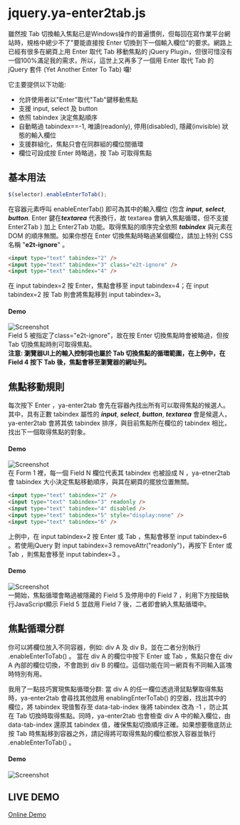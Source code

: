 jquery.ya-enter2tab.js
======================

雖然按 Tab 切換輸入焦點已是Windows操作的普遍慣例，但每回在寫作業平台網站時，規格中總少不了"要能直接按 Enter 切換到下一個輸入欄位"的要求。網路上已經有很多在網頁上用 Enter 取代 Tab 移動焦點的 jQuery Plugin，但很可惜沒有一個100%滿足我的需求，所以，這世上又再多了一個用 Enter 取代 Tab 的 jQuery 套件 (Yet Another Enter To Tab) 囉!

它主要提供以下功能:

* 允許使用者以"Enter"取代"Tab"鍵移動焦點
* 支援 input, select 及 button 
* 依照 tabindex 決定焦點順序
* 自動略過 tabindex==-1, 唯讀(readonly), 停用(disabled), 隱藏(invisible) 狀態的輸入欄位
* 支援群組化，焦點只會在同群組的欄位間循環
* 欄位可設成按 Enter 時略過，按 Tab 可取得焦點
  
## 基本用法


``` javascript
$(selector).enableEnterToTab();
```
在容器元素呼叫 enableEnterTab() 即可為其中的輸入欄位 (包含 ***input***, ***select***, ***button***.  Enter 鍵在***textarea*** 代表換行，故 textarea 會納入焦點循環，但不支援Enter2Tab ) 加上 Enter2Tab 功能。取得焦點的順序完全依照 ***tabindex*** 與元素在 DOM 的順序無關。如果你想在 Enter 切換焦點時略過某個欄位，請加上特別 CSS 名稱 "**e2t-ignore**" 。

``` html
<input type="text" tabindex="2" />  
<input type="text" tabindex="3" class="e2t-ignore" />
<input type="text" tabindex="4" />
```
在 input tabindex=2 按 Enter，焦點會移至 input tabindex=4；在 input tabindex=2 按 Tab 則會將焦點移到 input tabindex=3。

#### Demo
![Screenshot](https://raw.githubusercontent.com/darkthread/jquery.ya-enter2tab/master/images/Demo3.gif)  
Field 5 被指定了class="e2t-ignore"，故在按 Enter 切換焦點時會被略過，但按 Tab 切換焦點時則可取得焦點。  
**注意: 瀏覽器UI上的輸入控制項也屬於 Tab 切換焦點的循環範圍，在上例中，在 Field 4 按下 Tab 後，焦點會移至瀏覽器的網址列。**

## 焦點移動規則

每次按下 Enter ，ya-enter2tab 會先在容器內找出所有可以取得焦點的候選人。其中，具有正數 tabindex 屬性的 ***input***, ***select***, ***button***, ***textarea*** 會是候選人，ya-enter2tab 會將其依 tabindex 排序，與目前焦點所在欄位的 tabindex 相比，找出下一個取得焦點的對象。

#### Demo 
![Screenshot](https://raw.githubusercontent.com/darkthread/jquery.ya-enter2tab/master/images/Demo1.gif)  
在 Form 1 裡，每一個 Field N 欄位代表其 tabindex 也被設成 N ，ya-etner2tab 會 tabindex 大小決定焦點移動順序，與其在網頁的擺放位置無關。


``` html
<input type="text" tabindex="2" />  
<input type="text" tabindex="3" readonly />
<input type="text" tabindex="4" disabled />
<input type="text" tabindex="5" style="display:none" />
<input type="text" tabindex="6" />
```

上例中，在 input tabindex=2 按 Enter 或 Tab ，焦點會移至 input tabindex=6 。若使用jQuery 對 input tabindex=3 removeAttr("readonly")，再按下 Enter 或 Tab ，則焦點會移至 input tabindex=3 。

#### Demo
![Screenshot](https://raw.githubusercontent.com/darkthread/jquery.ya-enter2tab/master/images/Demo2.gif)  
一開始，焦點循環會略過被隱藏的 Field 5 及停用中的 Field 7 ，利用下方按鈕執行JavaScript顯示 Field 5 並啟用 Field 7 後，二者即會納入焦點循環中。

## 焦點循環分群

你可以將欄位放入不同容器，例如: div A 及 div B，並在二者分別執行 .enableEnterToTab() 。  當在 div A 的欄位中按下 Enter 或 Tab ，焦點只會在 div A 內部的欄位切換，不會跑到 div B 的欄位。這個功能在同一網頁有不同輸入區塊時特別有用。

我用了一點技巧實現焦點循環分群: 當 div A 的任一欄位透過滑鼠點擊取得焦點時，ya-enter2tab 會尋找其他啟用 enablingEnterToTab() 的空器，找出其中的欄位，將 tabindex 現值暫存至 data-tab-index 後將 tabindex 改為 -1 ，防止其在 Tab 切換時取得焦點。同時，ya-enter2tab 也會檢查 div A 中的輸入欄位，由 data-tab-index 還原其 tabindex 值，確保焦點切換順序正確。如果想要徹底防止按 Tab 時焦點移到容器之外，請記得將可取得焦點的欄位都放入容器並執行 .enableEnterToTab() 。

#### Demo
![Screenshot](https://raw.githubusercontent.com/darkthread/jquery.ya-enter2tab/master/images/Demo4.gif)  

## LIVE DEMO

[Online Demo](http://htmlpreview.github.io/?https://github.com/darkthread/jquery.ya-enter2tab/blob/master/example.html)